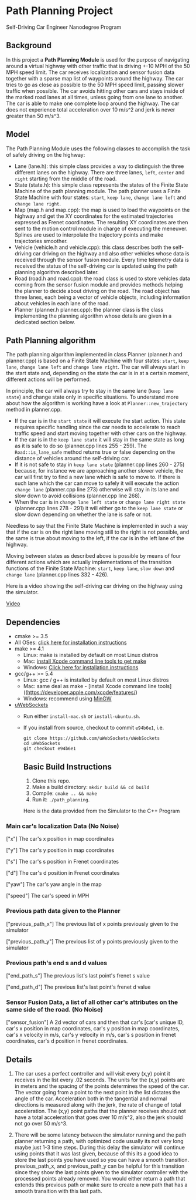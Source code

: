 # Path Planning Project
Self-Driving Car Engineer Nanodegree Program

## Background   

In this project a **Path Planning Module** is used for the purpose of navigating around a virtual highway with other traffic that is driving +-10 MPH of the 50 MPH speed limit. The car receives localization and sensor fusion data together with a sparse map list of waypoints around the highway. The car tries to go as close as possible to the 50 MPH speed limit, passing slower traffic when possible. The car avoids hitting other cars and stays inside of the marked road lanes at all times, unless going from one lane to another. The car is able to make one complete loop around the highway. The car does not experience total acceleration over 10 m/s^2 and jerk is never greater than 50 m/s^3.

## Model

The Path Planning Module uses the following classes to accomplish the task of safely driving on the highway:
* Lane (lane.h): this simple class provides a way to distinguish the three different lanes on the highway. There are three lanes, `left`, `center` and `right` starting from the middle of the road.
* State (state.h): this simple class represents the states of the Finite State Machine of the path planning module. The path planner uses a Finite State Machine with four states: `start`, `keep lane`, `change lane left` and `change lane right`.
* Map (map.h and map.cpp): the map is used to load the waypoints on the highway and get the XY coordinates for the estimated
trajectories expressed as Frenet coordinates. The resulting XY coordinates are then sent to the motion control module in charge of executing the meneuver. Splines are used to interpolate the trajectory points and make trajectories smoother.
* Vehicle (vehicle.h and vehicle.cpp): this class describes both the self-driving car driving on the highway and also other vehicles whose data is received through the sensor fusion module. Every time telemetry data is received the status of the self-driving car is updated using the path planning algorithm described later.
* Road (road.h and road.cpp): the road class is used to store vehicles data coming from the sensor fusion module and provides methods helping the planner to decide about driving on the road. The road object has three lanes, each being a vector of vehicle objects, including information about vehicles in each lane of the road.
* Planner (planner.h planner.cpp): the planner class is the class implementing the planning algorithm whose details are given in a dedicated section below.

## Path Planning algorithm

The path planning algorithm implemented in class Planner (planner.h and planner.cpp) is based on a Finite State Machine with four states: `start`, `keep lane`, `change lane left` and `change lane right`. The car will always start in the start state and, depending on the state the car is in at a certain moment, different actions will be performed.

In principle, the car will always try to stay in the same lane (`keep lane state`) and change state only in specific situations. To understand more about how the algorithm is working have a look at `Planner::new_trajectory` method in planner.cpp.
* If the car is in the `start state` it will execute the start action. This state requires specific handling since the car needs to accelerate to reach traffic speed and start moving together with other cars on the highway.
* If the car is in the `keep lane state` it will stay in the same state as long as it is safe to do so (planner.cpp lines 255 - 259). The `Road::is_lane_safe` method returns true or false depending on the distance of vehicles around the self-driving car.
* If it is not safe to stay in `keep lane state` (planner.cpp lines 260 - 275) because, for instance we are approaching another slower vehicle, the car will first try to find a new lane which is safe to move to. If there is such lane which the car can move to safely it will execute the action `change lane` (planner.cpp line 273) otherwise will stay in its lane and slow down to avoid collisions (planner.cpp line 268).
* When the car is in `change lane left state` or `change lane right state` (planner.cpp lines 278 - 291) it will either go to the `keep lane state` or slow down depending on whether the lane is safe or not.

Needless to say that the Finite State Machine is implemented in such a way that if the car is on the right lane moving still to the right is not possible, and the same is true about moving to the left, if the car is in the left lane of the highway.

Moving between states as described above is possible by means of four different actions which are actually implementations of the transition functions of the Finite State Machine: `start`, `keep lane`, `slow down` and `change lane` (planner.cpp lines 332 - 426).

Here is a video showing the self-driving car driving on the highway using the simulator.

[Video](path_planning.mp4)

## Dependencies

* cmake >= 3.5
 * All OSes: [click here for installation instructions](https://cmake.org/install/)
* make >= 4.1
  * Linux: make is installed by default on most Linux distros
  * Mac: [install Xcode command line tools to get make](https://developer.apple.com/xcode/features/)
  * Windows: [Click here for installation instructions](http://gnuwin32.sourceforge.net/packages/make.htm)
* gcc/g++ >= 5.4
  * Linux: gcc / g++ is installed by default on most Linux distros
  * Mac: same deal as make - [install Xcode command line tools]((https://developer.apple.com/xcode/features/)
  * Windows: recommend using [MinGW](http://www.mingw.org/)
* [uWebSockets](https://github.com/uWebSockets/uWebSockets)
  * Run either `install-mac.sh` or `install-ubuntu.sh`.
  * If you install from source, checkout to commit `e94b6e1`, i.e.
    ```
    git clone https://github.com/uWebSockets/uWebSockets
    cd uWebSockets
    git checkout e94b6e1
    ```
    ## Basic Build Instructions

    1. Clone this repo.
    2. Make a build directory: `mkdir build && cd build`
    3. Compile: `cmake .. && make`
    4. Run it: `./path_planning`.

    Here is the data provided from the Simulator to the C++ Program

### Main car's localization Data (No Noise)

["x"] The car's x position in map coordinates

["y"] The car's y position in map coordinates

["s"] The car's s position in Frenet coordinates

["d"] The car's d position in Frenet coordinates

["yaw"] The car's yaw angle in the map

["speed"] The car's speed in MPH

### Previous path data given to the Planner

["previous_path_x"] The previous list of x points previously given to the simulator

["previous_path_y"] The previous list of y points previously given to the simulator

### Previous path's end s and d values

["end_path_s"] The previous list's last point's frenet s value

["end_path_d"] The previous list's last point's frenet d value

### Sensor Fusion Data, a list of all other car's attributes on the same side of the road. (No Noise)

["sensor_fusion"] A 2d vector of cars and then that car's [car's unique ID, car's x position in map coordinates, car's y position in map coordinates, car's x velocity in m/s, car's y velocity in m/s, car's s position in frenet coordinates, car's d position in frenet coordinates.

## Details

1. The car uses a perfect controller and will visit every (x,y) point it receives in the list every .02 seconds. The units for the (x,y) points are in meters and the spacing of the points determines the speed of the car. The vector going from a point to the next point in the list dictates the angle of the car. Acceleration both in the tangential and normal directions is measured along with the jerk, the rate of change of total acceleration. The (x,y) point paths that the planner receives should not have a total acceleration that goes over 10 m/s^2, also the jerk should not go over 50 m/s^3.

2. There will be some latency between the simulator running and the path planner returning a path, with optimized code usually its not very long maybe just 1-3 time steps. During this delay the simulator will continue using points that it was last given, because of this its a good idea to store the last points you have used so you can have a smooth transition. previous_path_x, and previous_path_y can be helpful for this transition since they show the last points given to the simulator controller with the processed points already removed. You would either return a path that extends this previous path or make sure to create a new path that has a smooth transition with this last path.
